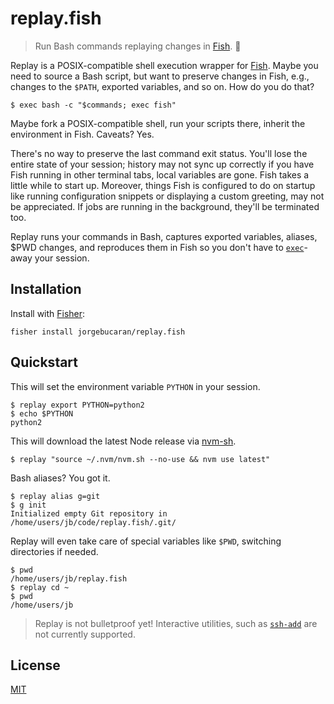 # replay.fish

> Run Bash commands replaying changes in [Fish](https://fishshell.com). 🍤

Replay is a POSIX-compatible shell execution wrapper for [Fish](https://fishshell.com). Maybe you need to source a Bash script, but want to preserve changes in Fish, e.g., changes to the `$PATH`, exported variables, and so on. How do you do that?

```console
$ exec bash -c "$commands; exec fish"
```

Maybe fork a POSIX-compatible shell, run your scripts there, inherit the environment in Fish. Caveats? Yes.

There's no way to preserve the last command exit status. You'll lose the entire state of your session; history may not sync up correctly if you have Fish running in other terminal tabs, local variables are gone. Fish takes a little while to start up. Moreover, things Fish is configured to do on startup like running configuration snippets or displaying a custom greeting, may not be appreciated. If jobs are running in the background, they'll be terminated too.

Replay runs your commands in Bash, captures exported variables, aliases, $PWD changes, and reproduces them in Fish so you don't have to [`exec`](https://fishshell.com/docs/current/commands.html#exec)-away your session.

## Installation

Install with [Fisher](https://github.com/jorgebucaran/fisher):

```console
fisher install jorgebucaran/replay.fish
```

## Quickstart

This will set the environment variable `PYTHON` in your session.

```console
$ replay export PYTHON=python2
$ echo $PYTHON
python2
```

This will download the latest Node release via [nvm-sh](https://github.com/nvm-sh/nvm).

```console
$ replay "source ~/.nvm/nvm.sh --no-use && nvm use latest"
```

Bash aliases? You got it.

```console
$ replay alias g=git
$ g init
Initialized empty Git repository in /home/users/jb/code/replay.fish/.git/
```

Replay will even take care of special variables like `$PWD`, switching directories if needed.

```console
$ pwd
/home/users/jb/replay.fish
$ replay cd ~
$ pwd
/home/users/jb
```

> Replay is not bulletproof yet! Interactive utilities, such as [`ssh-add`](http://man7.org/linux/man-pages/man1/ssh-add.1.html) are not currently supported.

## License

[MIT](LICENSE.md)
